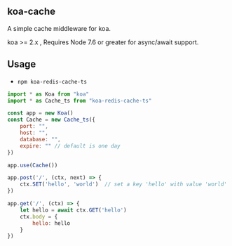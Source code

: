 ## koa-cache

A simple cache middleware for koa. 

koa >= 2.x ,
Requires Node 7.6 or greater for async/await support.

## Usage

- `npm koa-redis-cache-ts`

```javascript
import * as Koa from "koa"
import * as Cache_ts from "koa-redis-cache-ts"

const app = new Koa()
const Cache = new Cache_ts({
    port: "",
    host: "",
    database: "",
    expire: "" // default is one day
})

app.use(Cache())

app.post('/', (ctx, next) => {
    ctx.SET('hello', 'world')  // set a key 'hello' with value 'world'
})

app.get('/', (ctx) => {
    let hello = await ctx.GET('hello')
    ctx.body = {
        hello: hello
    }
})
```
